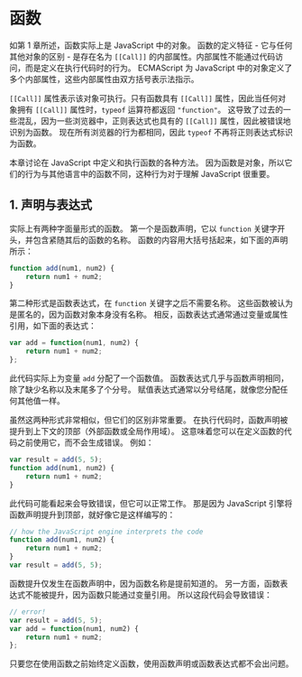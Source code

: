 # 函数

如第 1 章所述，函数实际上是 JavaScript 中的对象。 函数的定义特征 - 它与任何其他对象的区别 - 是存在名为 `[[Call]]` 的内部属性。内部属性不能通过代码访问，而是定义在执行代码时的行为。 ECMAScript 为 JavaScript 中的对象定义了多个内部属性，这些内部属性由双方括号表示法指示。

`[[Call]]` 属性表示该对象可执行。只有函数具有 `[[Call]]` 属性，因此当任何对象拥有 `[[Call]]` 属性时，`typeof` 运算符都返回 `"function"`。 这导致了过去的一些混乱，因为一些浏览器中，正则表达式也具有的 `[[Call]]` 属性，因此被错误地识别为函数。 现在所有浏览器的行为都相同，因此 `typeof` 不再将正则表达式标识为函数。

本章讨论在 JavaScript 中定义和执行函数的各种方法。 因为函数是对象，所以它们的行为与其他语言中的函数不同，这种行为对于理解 JavaScript 很重要。

## 1. 声明与表达式

实际上有两种字面量形式的函数。 第一个是函数声明，它以 `function` 关键字开头，并包含紧随其后的函数的名称。 函数的内容用大括号括起来，如下面的声明所示：

```javascript
function add(num1, num2) {
    return num1 + num2;
}
```

第二种形式是函数表达式，在 `function` 关键字之后不需要名称。 这些函数被认为是匿名的，因为函数对象本身没有名称。 相反，函数表达式通常通过变量或属性引用，如下面的表达式：

```javascript
var add = function(num1, num2) {
    return num1 + num2;
};
```

此代码实际上为变量 `add` 分配了一个函数值。 函数表达式几乎与函数声明相同，除了缺少名称以及末尾多了个分号。 赋值表达式通常以分号结尾，就像您分配任何其他值一样。

虽然这两种形式非常相似，但它们的区别非常重要。 在执行代码时，函数声明被提升到上下文的顶部（外部函数或全局作用域）。 这意味着您可以在定义函数的代码之前使用它，而不会生成错误。 例如：

```javascript
var result = add(5, 5);
function add(num1, num2) {
    return num1 + num2;
}
```

此代码可能看起来会导致错误，但它可以正常工作。 那是因为 JavaScript 引擎将函数声明提升到顶部，就好像它是这样编写的：

```javascript
// how the JavaScript engine interprets the code
function add(num1, num2) {
    return num1 + num2;
}
var result = add(5, 5);
```

函数提升仅发生在函数声明中，因为函数名称是提前知道的。 另一方面，函数表达式不能被提升，因为函数只能通过变量引用。 所以这段代码会导致错误：

```javascript
// error!
var result = add(5, 5);
var add = function(num1, num2) {
    return num1 + num2;
};
```

只要您在使用函数之前始终定义函数，使用函数声明或函数表达式都不会出问题。